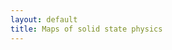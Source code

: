 ```yaml
---
layout: default
title: Maps of solid state physics
---
```

<script type="text/javascript" src="http://cdn.mathjax.org/mathjax/latest/MathJax.js?config=default"></script>



